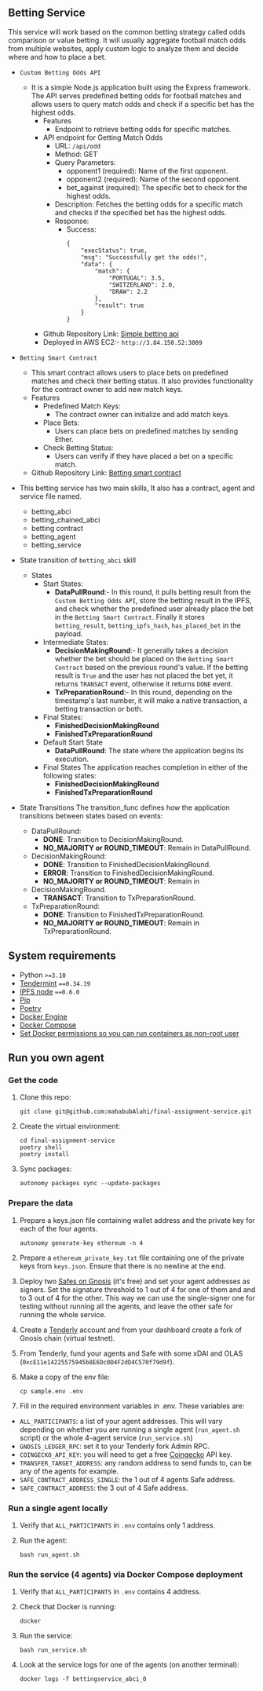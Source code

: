 ## Betting Service

This service will work based on the common betting strategy called odds comparison or value betting. It will usually aggregate football match odds from multiple websites, apply custom logic to analyze them and decide where and how to place a bet.

- `Custom Betting Odds API`
  - It is a simple Node.js application built using the Express framework. The API serves predefined betting odds for football matches and allows users to query match odds and check if a specific bet has the highest odds.
    - Features
       - Endpoint to retrieve betting odds for specific matches.
    - API endpoint for Getting Match Odds
       - URL: `/api/odd`
       - Method: GET
       - Query Parameters:
         - opponent1 (required): Name of the first opponent.
         - opponent2 (required): Name of the second opponent.
         - bet_against (required): The specific bet to check for the highest odds.
       - Description: Fetches the betting odds for a specific match and checks if the specified bet has the highest odds.
       - Response:
         - Success:
            ```JS
            {
                "execStatus": true,
                "msg": "Successfully get the odds!",
                "data": {
                    "match": {
                        "PORTUGAL": 3.5,
                        "SWITZERLAND": 2.0,
                        "DRAW": 2.2
                    },
                    "result": true
                }
            }
            ```
    - Github Repository Link: [Simple betting api](#https://github.com/mahabubAlahi/simple-betting-api.git)
    - Deployed in AWS EC2:- `http://3.84.150.52:3009`

- `Betting Smart Contract`
  - This smart contract allows users to place bets on predefined matches and check their betting status. It also provides functionality for the contract owner to add new match keys.
  - Features
    - Predefined Match Keys:
      - The contract owner can initialize and add match keys.
    - Place Bets:
      - Users can place bets on predefined matches by sending Ether.
    - Check Betting Status:
      - Users can verify if they have placed a bet on a specific match.
  -  Github Repository Link: [Betting smart contract](#https://github.com/mahabubAlahi/betting-contract.git)

- This betting service has two main skills, It also has a contract, agent and service file named.
   - betting_abci
   - betting_chained_abci
   - betting contract
   - betting_agent
   - betting_service

- State transition of `betting_abci` skill
  - States
     - Start States:
         - **DataPullRound**:- In this round, it pulls betting result from the `Custom Betting Odds API`, store the betting result in the IPFS, and check whether the predefined user already place the bet in the `Betting Smart Contract`. Finally it stores `betting_result`, `betting_ipfs_hash`, `has_placed_bet` in the payload.
     - Intermediate States:
         - **DecisionMakingRound**:- It generally takes a decision whether the bet should be placed on the `Betting Smart Contract` based on the previous round's value. If the betting result is `True` and the user has not placed the bet yet, it returns `TRANSACT` event, otherwise it returns `DONE` event.
         - **TxPreparationRound**:- In this round, depending on the timestamp's last number, it will make a native transaction, a betting transaction or both.
      - Final States:
         - **FinishedDecisionMakingRound**
         - **FinishedTxPreparationRound**
      - Default Start State
         - **DataPullRound**: The state where the application begins its execution.
      - Final States
        The application reaches completion in either of the following states:
        - **FinishedDecisionMakingRound**
        - **FinishedTxPreparationRound**
- State Transitions
The transition_func defines how the application transitions between states based on events:
  - DataPullRound:
     - **DONE**: Transition to DecisionMakingRound.
     - **NO_MAJORITY or ROUND_TIMEOUT**: Remain in DataPullRound.
  - DecisionMakingRound:
    - **DONE**: Transition to FinishedDecisionMakingRound.
    - **ERROR**: Transition to FinishedDecisionMakingRound.
    - **NO_MAJORITY or ROUND_TIMEOUT**: Remain in 
  - DecisionMakingRound.
    - **TRANSACT**: Transition to TxPreparationRound.
  - TxPreparationRound:
    - **DONE**: Transition to FinishedTxPreparationRound.
    - **NO_MAJORITY or ROUND_TIMEOUT**: Remain in TxPreparationRound.


## System requirements

- Python `>=3.10`
- [Tendermint](https://docs.tendermint.com/v0.34/introduction/install.html) `==0.34.19`
- [IPFS node](https://docs.ipfs.io/install/command-line/#official-distributions) `==0.6.0`
- [Pip](https://pip.pypa.io/en/stable/installation/)
- [Poetry](https://python-poetry.org/)
- [Docker Engine](https://docs.docker.com/engine/install/)
- [Docker Compose](https://docs.docker.com/compose/install/)
- [Set Docker permissions so you can run containers as non-root user](https://docs.docker.com/engine/install/linux-postinstall/)


## Run you own agent

### Get the code

1. Clone this repo:

    ```
    git clone git@github.com:mahabubAlahi/final-assignment-service.git
    ```

2. Create the virtual environment:

    ```
    cd final-assignment-service
    poetry shell
    poetry install
    ```

3. Sync packages:

    ```
    autonomy packages sync --update-packages
    ```

### Prepare the data

1. Prepare a keys.json file containing wallet address and the private key for each of the four agents.

    ```
    autonomy generate-key ethereum -n 4
    ```

2. Prepare a `ethereum_private_key.txt` file containing one of the private keys from `keys.json`. Ensure that there is no newline at the end.

3. Deploy two [Safes on Gnosis](https://app.safe.global/welcome) (it's free) and set your agent addresses as signers. Set the signature threshold to 1 out of 4 for one of them and and to 3 out of 4 for the other. This way we can use the single-signer one for testing without running all the agents, and leave the other safe for running the whole service.

4. Create a [Tenderly](https://tenderly.co/) account and from your dashboard create a fork of Gnosis chain (virtual testnet).

5. From Tenderly, fund your agents and Safe with some xDAI and OLAS (`0xcE11e14225575945b8E6Dc0D4F2dD4C570f79d9f`).

6. Make a copy of the env file:

    ```
    cp sample.env .env
    ```

7. Fill in the required environment variables in .env. These variables are:
- `ALL_PARTICIPANTS`: a list of your agent addresses. This will vary depending on whether you are running a single agent (`run_agent.sh` script) or the whole 4-agent service (`run_service.sh`)
- `GNOSIS_LEDGER_RPC`: set it to your Tenderly fork Admin RPC.
- `COINGECKO_API_KEY`: you will need to get a free [Coingecko](https://www.coingecko.com/) API key.
- `TRANSFER_TARGET_ADDRESS`: any random address to send funds to, can be any of the agents for example.
- `SAFE_CONTRACT_ADDRESS_SINGLE`: the 1 out of 4 agents Safe address.
- `SAFE_CONTRACT_ADDRESS`: the 3 out of 4 Safe address.


### Run a single agent locally

1. Verify that `ALL_PARTICIPANTS` in `.env` contains only 1 address.

2. Run the agent:

    ```
    bash run_agent.sh
    ```

### Run the service (4 agents) via Docker Compose deployment

1. Verify that `ALL_PARTICIPANTS` in `.env` contains 4 address.

2. Check that Docker is running:

    ```
    docker
    ```

3. Run the service:

    ```
    bash run_service.sh
    ```

4. Look at the service logs for one of the agents (on another terminal):

    ```
    docker logs -f bettingservice_abci_0
    ```